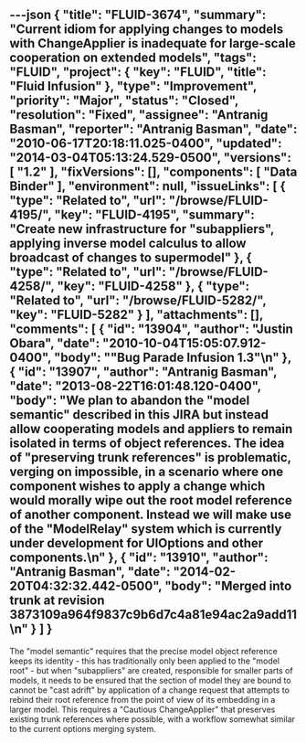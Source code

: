 ---json
{
  "title": "FLUID-3674",
  "summary": "Current idiom for applying changes to models with ChangeApplier is inadequate for large-scale cooperation on extended models",
  "tags": "FLUID",
  "project": {
    "key": "FLUID",
    "title": "Fluid Infusion"
  },
  "type": "Improvement",
  "priority": "Major",
  "status": "Closed",
  "resolution": "Fixed",
  "assignee": "Antranig Basman",
  "reporter": "Antranig Basman",
  "date": "2010-06-17T20:18:11.025-0400",
  "updated": "2014-03-04T05:13:24.529-0500",
  "versions": [
    "1.2"
  ],
  "fixVersions": [],
  "components": [
    "Data Binder"
  ],
  "environment": null,
  "issueLinks": [
    {
      "type": "Related to",
      "url": "/browse/FLUID-4195/",
      "key": "FLUID-4195",
      "summary": "Create new infrastructure for \"subappliers\", applying inverse model calculus to allow broadcast of changes to supermodel"
    },
    {
      "type": "Related to",
      "url": "/browse/FLUID-4258/",
      "key": "FLUID-4258"
    },
    {
      "type": "Related to",
      "url": "/browse/FLUID-5282/",
      "key": "FLUID-5282"
    }
  ],
  "attachments": [],
  "comments": [
    {
      "id": "13904",
      "author": "Justin Obara",
      "date": "2010-10-04T15:05:07.912-0400",
      "body": "\"Bug Parade Infusion 1.3\"\n"
    },
    {
      "id": "13907",
      "author": "Antranig Basman",
      "date": "2013-08-22T16:01:48.120-0400",
      "body": "We plan to abandon the \"model semantic\" described in this JIRA but instead allow cooperating models and appliers to remain isolated in terms of object references. The idea of \"preserving trunk references\" is problematic, verging on impossible, in a scenario where one component wishes to apply a change which would morally wipe out the root model reference of another component. Instead we will make use of the \"ModelRelay\" system which is currently under development for UIOptions and other components.\n"
    },
    {
      "id": "13910",
      "author": "Antranig Basman",
      "date": "2014-02-20T04:32:32.442-0500",
      "body": "Merged into trunk at revision 3873109a964f9837c9b6d7c4a81e94ac2a9add11\n"
    }
  ]
}
---
The "model semantic" requires that the precise model object reference keeps its identity - this has traditionally only been applied to the "model root" - but when "subappliers" are created, responsible for smaller parts of models, it needs to be ensured that the section of model they are bound to cannot be "cast adrift" by application of a change request that attempts to rebind their root reference from the point of view of its embedding in a larger model. This requires a "Cautious ChangeApplier" that preserves existing trunk references where possible, with a workflow somewhat similar to the current options merging system.

        